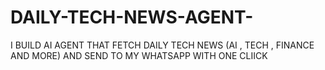 # DAILY-TECH-NEWS-AGENT-
I BUILD AI AGENT THAT FETCH DAILY TECH NEWS (AI , TECH , FINANCE AND MORE) AND SEND TO MY WHATSAPP WITH ONE CLIICK 
